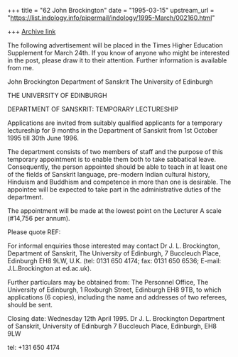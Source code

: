 +++
title = "62 John Brockington"
date = "1995-03-15"
upstream_url = "https://list.indology.info/pipermail/indology/1995-March/002160.html"

+++
[Archive link](https://list.indology.info/pipermail/indology/1995-March/002160.html)

The following advertisement will be placed in the Times Higher Education Supplement 
for March 24th.   If you know of anyone who might be interested in the post, please 
draw it to their attention.   Further information is available from me.

John Brockington
Department of Sanskrit
The University of Edinburgh



THE UNIVERSITY OF EDINBURGH

DEPARTMENT OF SANSKRIT: TEMPORARY LECTURESHIP


Applications are invited from suitably qualified applicants for a temporary 
lectureship for 9 months in the Department of Sanskrit from 1st October 1995 till 
30th June 1996.

The department consists of two members of staff and the purpose of this temporary 
appointment is to enable them both to take sabbatical leave.   Consequently, the 
person appointed should be able to teach in at least one of the fields of Sanskrit 
language, pre-modern Indian cultural history, Hinduism and Buddhism and competence in 
more than one is desirable.   The appointee will be expected to take part in the 
administrative duties of the department.

The appointment will be made at the lowest point on the Lecturer A scale (#14,756 per 
annum).

Please quote REF:  

For informal enquiries those interested may contact Dr J. L. Brockington, Department 
of Sanskrit, The University of Edinburgh, 7 Buccleuch Place, Edinburgh EH8 9LW, U.K. 
(tel: 0131 650 4174; fax: 0131 650 6536; E-mail: J.L.Brockington at ed.ac.uk).   

Further particulars may be obtained from:  The Personnel Office, The University of 
Edinburgh, 1 Roxburgh Street, Edinburgh EH8 9TB, to which applications (6 copies), 
including the name and addresses of two referees, should be sent.

Closing date:  Wednesday 12th April 1995.
Dr J. L. Brockington
Department of Sanskrit, University of Edinburgh
7 Buccleuch Place, Edinburgh, EH8 9LW

tel: +131 650 4174   





